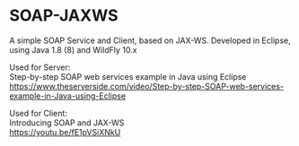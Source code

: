 # SOAP-JAXWS
A simple SOAP Service and Client, based on JAX-WS.
Developed in Eclipse, using Java 1.8 (8) and WildFly 10.x

Used for Server:  
	Step-by-step SOAP web services example in Java using Eclipse  
	https://www.theserverside.com/video/Step-by-step-SOAP-web-services-example-in-Java-using-Eclipse

Used for Client:  
	Introducing SOAP and JAX-WS  
	https://youtu.be/fE1pVSiXNkU
	
